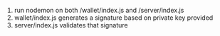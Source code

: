 1. run nodemon on both /wallet/index.js and /server/index.js
2. wallet/index.js generates a signature based on private key provided
3. server/index.js validates that signature